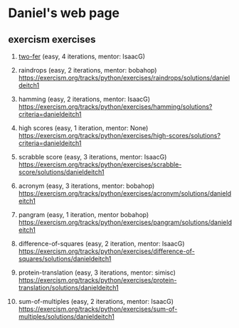 # Daniel's web page

## exercism exercises
1.	[two-fer](https://exercism.org/tracks/python/exercises/two-fer/solutions/danieldeitch1) (easy, 4 iterations, mentor: IsaacG)

1.	raindrops (easy, 2 iterations, mentor: bobahop)
https://exercism.org/tracks/python/exercises/raindrops/solutions/danieldeitch1
1.	hamming (easy, 2 iterations, mentor: IsaacG)
https://exercism.org/tracks/python/exercises/hamming/solutions?criteria=danieldeitch1
1.	high scores (easy, 1 iteration, mentor: None)
https://exercism.org/tracks/python/exercises/high-scores/solutions?criteria=danieldeitch1
1.	scrabble score (easy, 3 iterations, mentor: IsaacG)
https://exercism.org/tracks/python/exercises/scrabble-score/solutions/danieldeitch1
1.	acronym (easy, 3 iterations, mentor: bobahop)
https://exercism.org/tracks/python/exercises/acronym/solutions/danieldeitch1
1.	pangram (easy, 1 iteration, mentor bobahop)
https://exercism.org/tracks/python/exercises/pangram/solutions/danieldeitch1
1.	difference-of-squares (easy, 2 iteration, mentor: IsaacG)
https://exercism.org/tracks/python/exercises/difference-of-squares/solutions/danieldeitch1
1.	protein-translation (easy, 3 iterations, mentor: simisc)
https://exercism.org/tracks/python/exercises/protein-translation/solutions/danieldeitch1
1.	sum-of-multiples (easy, 2 iterations, mentor: IsaacG)
https://exercism.org/tracks/python/exercises/sum-of-multiples/solutions/danieldeitch1

